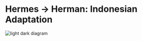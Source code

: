 # Hermes -> Herman: Indonesian Adaptation

<picture>
  <source media="(prefers-color-scheme: dark)" srcset="./imgs/dark-diagram.png">
  <source media="(prefers-color-scheme: light)" srcset="./imgs/light-diagram.png">
  <img alt="light dark diagram" src="./imgs/dark-diagram.pn">
</picture>
